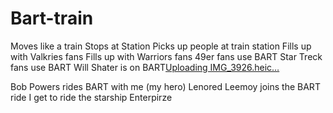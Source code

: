 # Bart-train
Moves like a train 
Stops at Station
Picks up people at train station
Fills up with Valkries fans
Fills up with Warriors fans
 49er fans use BART
 Star Treck fans use BART
 Will Shater is on BART[Uploading IMG_3926.heic…]()

 Bob Powers rides BART with me (my hero)
 Lenored Leemoy joins the BART ride
 I get to ride the starship Enterpirze 
 
